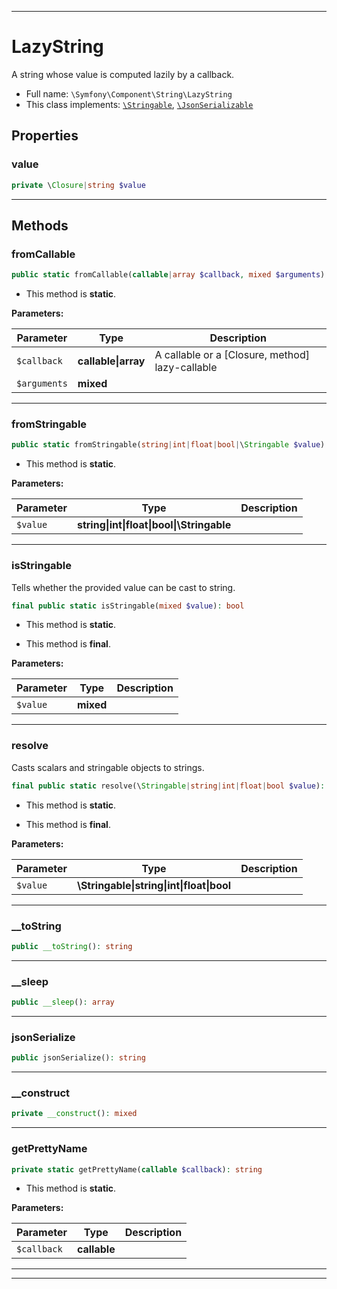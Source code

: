 ***

# LazyString

A string whose value is computed lazily by a callback.



* Full name: `\Symfony\Component\String\LazyString`
* This class implements:
[`\Stringable`](../../../Stringable.md), [`\JsonSerializable`](../../../JsonSerializable.md)



## Properties


### value



```php
private \Closure|string $value
```






***

## Methods


### fromCallable



```php
public static fromCallable(callable|array $callback, mixed $arguments): static
```



* This method is **static**.




**Parameters:**

| Parameter | Type | Description |
|-----------|------|-------------|
| `$callback` | **callable&#124;array** | A callable or a [Closure, method] lazy-callable |
| `$arguments` | **mixed** |  |




***

### fromStringable



```php
public static fromStringable(string|int|float|bool|\Stringable $value): static
```



* This method is **static**.




**Parameters:**

| Parameter | Type | Description |
|-----------|------|-------------|
| `$value` | **string&#124;int&#124;float&#124;bool&#124;\Stringable** |  |




***

### isStringable

Tells whether the provided value can be cast to string.

```php
final public static isStringable(mixed $value): bool
```



* This method is **static**.

* This method is **final**.


**Parameters:**

| Parameter | Type | Description |
|-----------|------|-------------|
| `$value` | **mixed** |  |




***

### resolve

Casts scalars and stringable objects to strings.

```php
final public static resolve(\Stringable|string|int|float|bool $value): string
```



* This method is **static**.

* This method is **final**.


**Parameters:**

| Parameter | Type | Description |
|-----------|------|-------------|
| `$value` | **\Stringable&#124;string&#124;int&#124;float&#124;bool** |  |




***

### __toString



```php
public __toString(): string
```











***

### __sleep



```php
public __sleep(): array
```











***

### jsonSerialize



```php
public jsonSerialize(): string
```











***

### __construct



```php
private __construct(): mixed
```











***

### getPrettyName



```php
private static getPrettyName(callable $callback): string
```



* This method is **static**.




**Parameters:**

| Parameter | Type | Description |
|-----------|------|-------------|
| `$callback` | **callable** |  |




***


***

